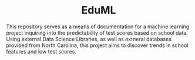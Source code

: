 <h1 align="center">EduML</h1>
This repository serves as a means of documentation for a machine learning project inquiring into the predictability of test scores based on school data. Using external Data Science Libraries, as well as extneral databases provided from North Carolina, this project aims to discover trends in school features and low test scores. 
